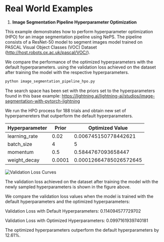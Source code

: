# Real World Examples

1. **Image Segmentation Pipeline Hyperparameter Optimization**

This example demonstrates how to perform hyperparameter optimization (HPO) for an image segmentation pipeline using NePS. The pipeline consists of a ResNet-50 model to segment images model trained on PASCAL Visual Object Classes (VOC) Dataset (http://host.robots.ox.ac.uk/pascal/VOC/).

We compare the performance of the optimized hyperparameters with the default hyperparameters. using the validation loss achieved on the dataset after training the model with the respective hyperparameters.

```bash
python image_segmentation_pipeline_hpo.py
```

The search space has been set with the priors set to the hyperparameters found in this base example: https://lightning.ai/lightning-ai/studios/image-segmentation-with-pytorch-lightning

We run the HPO process for 188 trials and obtain new set of hyperpamereters that outperform the default hyperparameters.

| Hyperparameter | Prior | Optimized Value |
|----------------|-------|-----------------|
| learning_rate  | 0.02 | 0.006745150778442621 |
| batch_size     | 4 | 5 |
| momentum       | 0.5 | 0.5844767093658447 |
| weight_decay   | 0.0001 | 0.00012664785026572645 |



![Validation Loss Curves](./val_loss_image_segmentation.png)

The validation loss achieved on the dataset after training the model with the newly sampled hyperparameters is shown in the figure above.

We compare the validation loss values when the model is trained with the default hyperparameters and the optimized hyperparameters:

Validation Loss with Default Hyperparameters: 0.114094577729702

Validation Loss with Optimized Hyperparameters: 0.0997161939740181

The optimized hyperparameters outperform the default hyperparameters by 12.61%.

